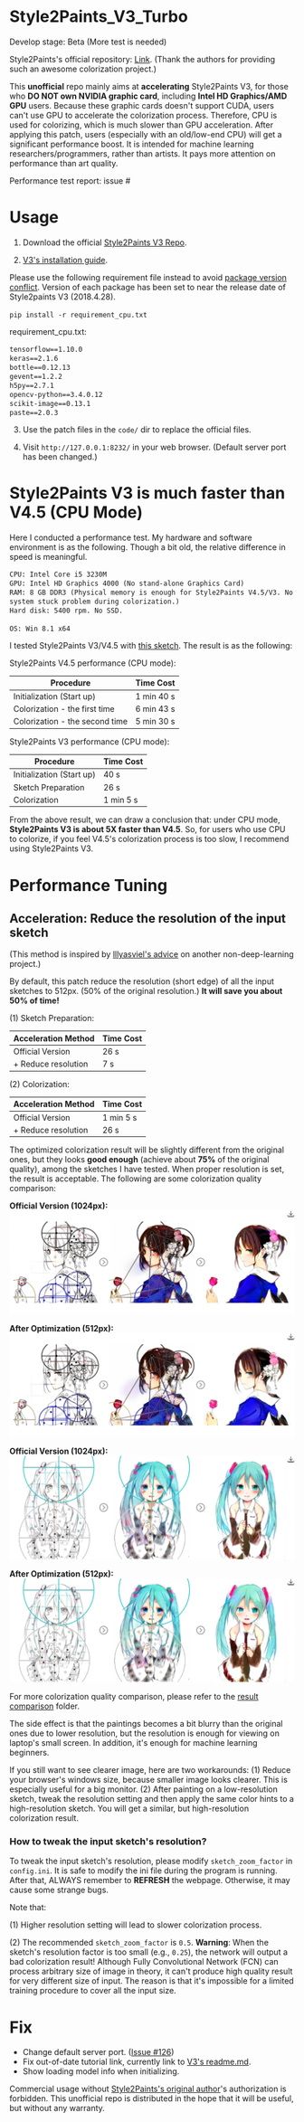 # Style2Paints_V3_Turbo

Develop stage: Beta (More test is needed)

Style2Paints's official repository: [Link](https://github.com/lllyasviel/style2paints). (Thank the authors for providing such an awesome colorization project.)

This **unofficial** repo mainly aims at **accelerating** Style2Paints V3, for those who **DO NOT own NVIDIA graphic card**, including **Intel HD Graphics/AMD GPU** users. Because these graphic cards doesn't support CUDA, users can't use GPU to accelerate the colorization process. Therefore, CPU is used for colorizing, which is much slower than GPU acceleration. After applying this patch, users (especially with an old/low-end CPU) will get a significant performance boost. 
It is intended for machine learning researchers/programmers, rather than artists. It pays more attention on performance than art quality.

Performance test report: issue #


# Usage
1. Download the official [Style2Paints V3 Repo](https://github.com/lllyasviel/style2paints/tree/b0a529e70ec1414b53bf5e990d614b121086cd77/V3). 

2. [V3's installation guide](https://github.com/lllyasviel/style2paints/issues/100).

Please use the following requirement file instead to avoid [package version conflict](https://github.com/lllyasviel/style2paints/issues/100#issuecomment-645709881). Version of each package has been set to near the release date of Style2paints V3 (2018.4.28).

`pip install -r requirement_cpu.txt`

requirement_cpu.txt:
```
tensorflow==1.10.0
keras==2.1.6
bottle==0.12.13
gevent==1.2.2
h5py==2.7.1
opencv-python==3.4.0.12
scikit-image==0.13.1
paste==2.0.3
```

3. Use the patch files in the `code/` dir to replace the official files.

4. Visit `http://127.0.0.1:8232/` in your web browser. (Default server port has been changed.)


# Style2Paints V3 is much faster than V4.5 (CPU Mode)

Here I conducted a performance test. 
My hardware and software environment is as the following. Though a bit old, the relative difference in speed is meaningful.

```
CPU: Intel Core i5 3230M
GPU: Intel HD Graphics 4000 (No stand-alone Graphics Card)
RAM: 8 GB DDR3 (Physical memory is enough for Style2Paints V4.5/V3. No system stuck problem during colorization.)
Hard disk: 5400 rpm. No SSD. 

OS: Win 8.1 x64
```

I tested Style2Paints V3/V4.5 with [this sketch](https://github.com/lllyasviel/style2paints/blob/master/temps/show/sketches/5.jpg). The result is as the following:

Style2Paints V4.5 performance (CPU mode):

| Procedure | Time Cost |
| --- | --- |
| Initialization (Start up) | 1 min 40 s |
| Colorization - the first time | 6 min 43 s |
| Colorization - the second time | 5 min 30 s |

Style2Paints V3 performance (CPU mode):

| Procedure | Time Cost |
| --- | --- |
| Initialization (Start up) | 40 s |
| Sketch Preparation | 26 s |
| Colorization | 1 min 5 s |

From the above result, we can draw a conclusion that: under CPU mode, **Style2Paints V3 is about 5X faster than V4.5**. So, for users who use CPU to colorize, if you feel V4.5's colorization process is too slow, I recommend using Style2Paints V3.


# Performance Tuning
## Acceleration: Reduce the resolution of the input sketch

(This method is inspired by [lllyasviel's advice](https://github.com/lllyasviel/PaintingLight/issues/2#issuecomment-618914866) on another non-deep-learning project.)

By default, this patch reduce the resolution (short edge) of all the input sketches to 512px. (50% of the original resolution.) **It will save you about 50% of time!** 

(1) Sketch Preparation:

| Acceleration Method | Time Cost |
| --- | --- |
| Official Version | 26 s |
| + Reduce resolution | 7 s |

(2) Colorization:

| Acceleration Method | Time Cost |
| --- | --- |
| Official Version | 1 min 5 s |
| + Reduce resolution | 26 s |

The optimized colorization result will be slightly different from the original ones, but they looks **good enough** (achieve about **75%** of the original quality), among the sketches I have tested. When proper resolution is set, the result is acceptable. The following are some colorization quality comparison:

**Official Version (1024px):**
![before](result_comparison/1-official-example/1024px.png)

**After Optimization (512px):**
![after](result_comparison/1-official-example/512px.png)

**Official Version (1024px):**
![before](result_comparison/2-official-example/1024px.png)

**After Optimization (512px):**
![after](result_comparison/2-official-example/512px.png)

For more colorization quality comparison, please refer to the [result comparison](https://github.com/gceboh/Style2Paints_V3_Turbo/tree/master/result_comparison) folder.


The side effect is that the paintings becomes a bit blurry than the original ones due to lower resolution, but the resolution is enough for viewing on laptop's small screen. In addition, it's enough for machine learning beginners.

If you still want to see clearer image, here are two workarounds: (1) Reduce your browser's windows size, because smaller image looks clearer. This is especially useful for a big monitor. (2) After painting on a low-resolution sketch, tweak the resolution setting and then apply the same color hints to a high-resolution sketch. You will get a similar, but high-resolution colorization result.

### How to tweak the input sketch's resolution?
To tweak the input sketch's resolution, please modify `sketch_zoom_factor` in `config.ini`. It is safe to modify the ini file during the program is running. After that, ALWAYS remember to **REFRESH** the webpage. Otherwise, it may cause some strange bugs.

Note that:

(1) Higher resolution setting will lead to slower colorization process.

(2) The recommended `sketch_zoom_factor` is `0.5`. **Warning**: When the sketch's resolution factor is too small (e.g., `0.25`), the network will output a bad colorization result! Although Fully Convolutional Network (FCN) can process arbitrary size of image in theory, it can't produce high quality result for very different size of input. The reason is that it's impossible for a limited training procedure to cover all the input size.


# Fix
- Change default server port. ([Issue #126](https://github.com/lllyasviel/style2paints/issues/126))
- Fix out-of-date tutorial link, currently link to [V3's readme.md](https://github.com/lllyasviel/style2paints/tree/master/V3).
- Show loading model info when initializing.


Commercial usage without [Style2Paints's original author](https://github.com/lllyasviel)'s authorization is forbidden. This unofficial repo is distributed in the hope that it will be useful, but without any warranty.
